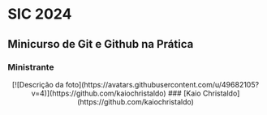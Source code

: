 


# SIC 2024

## Minicurso de Git e Github na Prática

### Ministrante

<div style="text-align: center;">
  [![Descrição da foto](https://avatars.githubusercontent.com/u/49682105?v=4)](https://github.com/kaiochristaldo)
  ### [Kaio Christaldo](https://github.com/kaiochristaldo)
</div>



